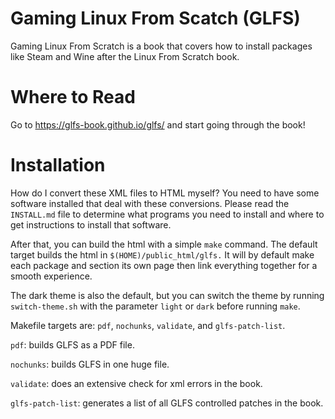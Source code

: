 # Gaming Linux From Scatch (GLFS)

Gaming Linux From Scratch is a book that covers how to install packages
like Steam and Wine after the Linux From Scratch book.

# Where to Read

Go to https://glfs-book.github.io/glfs/ and start going through the book!

# Installation

How do I convert these XML files to HTML myself? You need to have some software
installed that deal with these conversions. Please read the `INSTALL.md` file to
determine what programs you need to install and where to get instructions to
install that software.

After that, you can build the html with a simple `make` command.
The default target builds the html in `$(HOME)/public_html/glfs.`
It will by default make each package and section its own page then link
everything together for a smooth experience.

The dark theme is also the default, but you can switch the theme by
running `switch-theme.sh` with the parameter `light` or `dark` before running
`make`.

Makefile targets are: `pdf`, `nochunks`, `validate`, and `glfs-patch-list`.

`pdf`: builds GLFS as a PDF file.

`nochunks`: builds GLFS in one huge file.

`validate`:  does an extensive check for xml errors in the book.

`glfs-patch-list`: generates a list of all GLFS controlled patches in the book.
